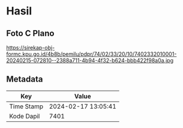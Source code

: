 # Hasil

## Foto C Plano

https://sirekap-obj-formc.kpu.go.id/4b8b/pemilu/pdpr/74/02/33/20/10/7402332010001-20240215-072810--2388a711-4b94-4f32-b624-bbb422f98a0a.jpg


## Metadata

| Key        | Value               |
| ---------- | ------------------- |
| Time Stamp | 2024-02-17 13:05:41 |
| Kode Dapil | 7401                |



